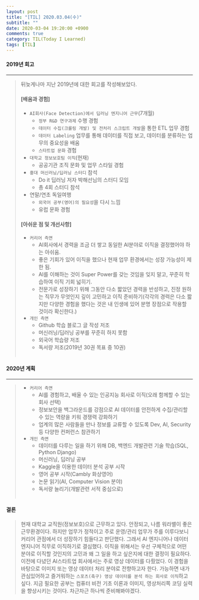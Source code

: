 ```yaml
---
layout: post
title: "[TIL] 2020.03.04(수)"
subtitle: ""
date: 2020-03-04 19:20:00 +0900
comments: true
category: TIL(Today I Learned)
tags: [TIL]
---
```


#### 2019년 회고
---
> 뒤늦게나마 지난 2019년에 대한 회고를 작성해보았다. <br>
> #### [배움과 경험]
>  - `AI회사(Face Detection)에서 딥러닝 엔지니어 근무`(7개월)
>      - `정부 R&D 연구과제` 수행 경험
>      - `데이터 수집(크롤링 개발) 및 전처리 스크립트 개발`을 통한 ETL 업무 경험
>      - `데이터 Labeling` 업무를 통해 데이터를 직접 보고, 데이터를 분류하는 업무의 중요성을 배움
>      - `스타트업 문화` 경험
>  - `대학교 정보보호팀 이직`(현재)
>      - 공공기관 조직 문화 및 업무 스타일 경험
>  - `홍대 머신러닝/딥러닝 스터디` 참석
>      - Do it 딥러닝 저자 박해선님의 스터디 모임
>      - 총 4회 스터디 참석
>  - 연말/연초 독일여행
>      - `외국어 공부(영어)의 필요성`을 다시 느낌
>      - 유럽 문화 경험
>
> #### [아쉬운 점 및 개선사항]
>  - `커리어 측면`
>      - AI회사에서 경력을 조금 더 쌓고 동일한 AI분야로 이직을 결정했어야 하는 아쉬움.
>      - 좋은 기회가 있어 이직을 했으나 현재 업무 환경에서는 성장 가능성이 제한 됨.
>      - AI를 이해하는 것이 Super Power를 갖는 것임을 잊지 말고, 꾸준히 학습하여 이직 기회 넓히기.
>      - 전문가로 성장하기 위해 그동안 다소 짧았던 경력을 반성하고, 진정 원하는 직무가 무엇인지 깊이 고민하고 이직 준비하기(각각의 경력은 다소 짧지만 다양한 경험을 했다는 것은 내 인생에 있어 분명 장점으로 작용할 것이라 확신한다.)
>  - `개인 측면`
>      - Github 학습 블로그 글 작성 저조
>      - 머신러닝/딥러닝 공부를 꾸준히 하지 못함
>      - 외국어 학습량 저조
>      - 독서량 저조(2019년 30권 목표 중 10권)
<br><br>

#### 2020년 계획
---
>  - `커리어 측면`
>      - AI를 경험하고, 배울 수 있는 인공지능 회사로 이직(오래 함께할 수 있는 회사 선택)
>      - 정보보안을 백그라운드를 강점으로 AI 데이터를 안전하게 수집/관리할 수 있는 역량을 키워 경쟁력 강화하기
>      - 업계의 많은 사람들을 만나 정보를 교류할 수 있도록 Dev, AI, Security 등 다양한 컨퍼런스 참관하기
>  - `개인 측면`
>      - 데이터를 다루는 일을 하기 위해 DB, 백엔드 개발관련 기술 학습(SQL, Python Django)
>      - 머신러닝, 딥러닝 공부
>      - Kaggle을 이용한 데이터 분석 공부 시작
>      - 영어 공부 시작(Cambly 화상영어)
>      - 논문 읽기(AI, Computer Vision 분야)
>      - 독서량 늘리기(개발관련 서적 중심으로)
<br><br>

#### 결론
> 현재 대학교 교직원(정보보호)으로 근무하고 있다. 안정되고, 나름 워라밸이 좋은 근무환경이다. 하지만 업무가 정적이고 주로 운영/관리 업무가 주를 이루다보니 커리어 관점에서 더 성장하기 힘들다고 판단했다. 그래서 AI 엔지니어나 데이터 엔지니어 직무로 이직하기로 결심했다. 이직을 위해서는 우선 구체적으로 어떤 분야로 이직할 것인지의 고민과 왜 그 일을 하고 싶은지에 대한 결정이 필요하다. 이전에 다녔던 AI스타트업 회사에서는 주로 영상 데이터를 다뤘었다. 이 경험을 바탕으로 이미지 또는 영상 데이터 처리 분야로 전향하고자 한다. 가능하면 내가 관심있어하고 즐거워하는 `스포츠(축구) 영상 데이터를 분석 하는 회사로 이직`하고 싶다. 지금 필요한 공부는 컴퓨터 비전 기초 이론과 이미지, 영상처리쪽 코딩 실력을 향상시키는 것이다. 차근차근 하나씩 준비해봐야겠다.